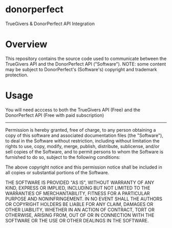 # donorperfect
TrueGivers &amp; DonorPerfect API Integration
# Overview
This repository contains the source code used to communicate between the TrueGivers API and the DonorPerfect API ("Software").  NOTE: some content may be subject to DonorPerfect's (Software's) copyright and trademark protection.
# Usage
You will need acccess to both the TrueGivers API (Free) and the DonorPerfect API (Free with paid subscription)


---
Permission is hereby granted, free of charge, to any person obtaining a copy of this software and associated documentation files (the "Software"), to deal in the Software without restriction, including without limitation the rights to use, copy, modify, merge, publish, distribute, sublicense, and/or sell copies of the Software, and to permit persons to whom the Software is furnished to do so, subject to the following conditions:

The above copyright notice and this permission notice shall be included in all copies or substantial portions of the Software.

THE SOFTWARE IS PROVIDED "AS IS", WITHOUT WARRANTY OF ANY KIND, EXPRESS OR IMPLIED, INCLUDING BUT NOT LIMITED TO THE WARRANTIES OF MERCHANTABILITY, FITNESS FOR A PARTICULAR PURPOSE AND NONINFRINGEMENT. IN NO EVENT SHALL THE AUTHORS OR COPYRIGHT HOLDERS BE LIABLE FOR ANY CLAIM, DAMAGES OR OTHER LIABILITY, WHETHER IN AN ACTION OF CONTRACT, TORT OR OTHERWISE, ARISING FROM, OUT OF OR IN CONNECTION WITH THE SOFTWARE OR THE USE OR OTHER DEALINGS IN THE SOFTWARE.
